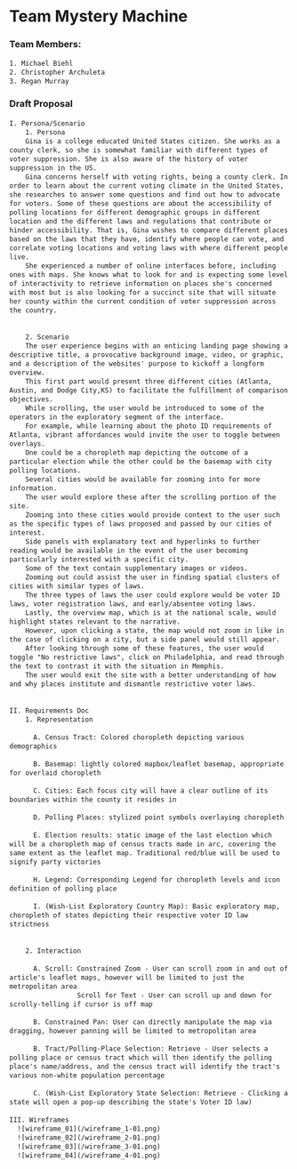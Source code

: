 # Team Mystery Machine #

### Team Members:
    1. Michael Biehl
    2. Christopher Archuleta
    3. Regan Murray

### Draft Proposal
    I. Persona/Scenario
        1. Persona
        Gina is a college educated United States citizen. She works as a county clerk, so she is somewhat familiar with different types of voter suppression. She is also aware of the history of voter suppression in the US.
        Gina concerns herself with voting rights, being a county clerk. In order to learn about the current voting climate in the United States, she researches to answer some questions and find out how to advocate for voters. Some of these questions are about the accessibility of polling locations for different demographic groups in different location and the different laws and regulations that contribute or hinder accessibility. That is, Gina wishes to compare different places based on the laws that they have, identify where people can vote, and correlate voting locations and voting laws with where different people live.  
        She experienced a number of online interfaces before, including ones with maps. She knows what to look for and is expecting some level of interactivity to retrieve information on places she's concerned with most but is also looking for a succinct site that will situate her county within the current condition of voter suppression across the country.


        2. Scenario
        The user experience begins with an enticing landing page showing a descriptive title, a provocative background image, video, or graphic, and a description of the websites' purpose to kickoff a longform overview.   
        This first part would present three different cities (Atlanta, Austin, and Dodge City,KS) to facilitate the fulfillment of comparison objectives.   
        While scrolling, the user would be introduced to some of the operators in the exploratory segment of the interface.   
        For example, while learning about the photo ID requirements of Atlanta, vibrant affordances would invite the user to toggle between overlays.   
        One could be a choropleth map depicting the outcome of a particular election while the other could be the basemap with city polling locations.   
        Several cities would be available for zooming into for more information.   
        The user would explore these after the scrolling portion of the site.   
        Zooming into these cities would provide context to the user such as the specific types of laws proposed and passed by our cities of interest.   
        Side panels with explanatory text and hyperlinks to further reading would be available in the event of the user becoming particularly interested with a specific city.   
        Some of the text contain supplementary images or videos.   
        Zooming out could assist the user in finding spatial clusters of cities with similar types of laws.   
        The three types of laws the user could explore would be voter ID laws, voter registration laws, and early/absentee voting laws.   
        Lastly, the overview map, which is at the national scale, would highlight states relevant to the narrative.   
        However, upon clicking a state, the map would not zoom in like in the case of clicking on a city, but a side panel would still appear.   
        After looking through some of these features, the user would toggle "No restrictive laws", click on Philadelphia, and read through the text to contrast it with the situation in Memphis.   
        The user would exit the site with a better understanding of how and why places institute and dismantle restrictive voter laws.


    II. Requirements Doc
        1. Representation

          A. Census Tract: Colored choropleth depicting various demographics

          B. Basemap: lightly colored mapbox/leaflet basemap, appropriate for overlaid choropleth

          C. Cities: Each focus city will have a clear outline of its boundaries within the county it resides in

          D. Polling Places: stylized point symbols overlaying choropleth

          E. Election results: static image of the last election which will be a choropleth map of census tracts made in arc, covering the same extent as the leaflet map. Traditional red/blue will be used to signify party victories

          H. Legend: Corresponding Legend for choropleth levels and icon definition of polling place

          I. (Wish-List Exploratory Country Map): Basic exploratory map, choropleth of states depicting their respective voter ID law strictness


        2. Interaction

          A. Scroll: Constrained Zoom - User can scroll zoom in and out of article's leaflet maps, however will be limited to just the metropolitan area
                     Scroll for Text - User can scroll up and down for scrolly-telling if cursor is off map

          B. Constrained Pan: User can directly manipulate the map via dragging, however panning will be limited to metropolitan area

          B. Tract/Polling-Place Selection: Retrieve - User selects a polling place or census tract which will then identify the polling place's name/address, and the census tract will identify the tract's various non-white population percentage

          C. (Wish-List Exploratory State Selection: Retrieve - Clicking a state will open a pop-up describing the state's Voter ID law)

    III. Wireframes
      ![wireframe_01](/wireframe_1-01.png)
      ![wireframe_02](/wireframe_2-01.png)
      ![wireframe_03](/wireframe_3-01.png)
      ![wireframe_04](/wireframe_4-01.png)
